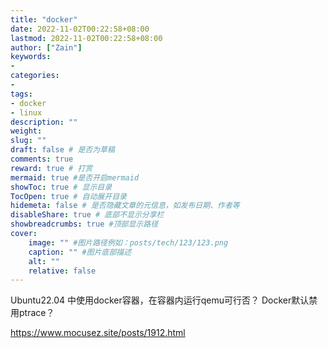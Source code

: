 ```yaml
---
title: "docker"
date: 2022-11-02T00:22:58+08:00
lastmod: 2022-11-02T00:22:58+08:00
author: ["Zain"]
keywords: 
- 
categories: 
- 
tags: 
- docker
- linux
description: ""
weight:
slug: ""
draft: false # 是否为草稿
comments: true
reward: true # 打赏
mermaid: true #是否开启mermaid
showToc: true # 显示目录
TocOpen: true # 自动展开目录
hidemeta: false # 是否隐藏文章的元信息，如发布日期、作者等
disableShare: true # 底部不显示分享栏
showbreadcrumbs: true #顶部显示路径
cover:
    image: "" #图片路径例如：posts/tech/123/123.png
    caption: "" #图片底部描述
    alt: ""
    relative: false
---
```



Ubuntu22.04 中使用docker容器，在容器内运行qemu可行否？
Docker默认禁用ptrace？

https://www.mocusez.site/posts/1912.html
